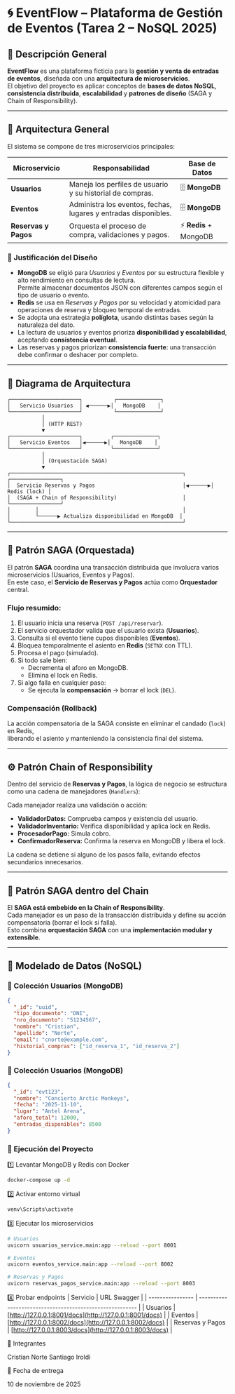 # 🌀 EventFlow – Plataforma de Gestión de Eventos (Tarea 2 – NoSQL 2025)

## 📘 Descripción General

**EventFlow** es una plataforma ficticia para la **gestión y venta de entradas de eventos**, diseñada con una **arquitectura de microservicios**.  
El objetivo del proyecto es aplicar conceptos de **bases de datos NoSQL**, **consistencia distribuida**, **escalabilidad** y **patrones de diseño** (SAGA y Chain of Responsibility).

---

## 🧩 Arquitectura General

El sistema se compone de tres microservicios principales:

| Microservicio | Responsabilidad | Base de Datos |
|----------------|----------------|----------------|
| **Usuarios** | Maneja los perfiles de usuario y su historial de compras. | 🗄️ **MongoDB** |
| **Eventos** | Administra los eventos, fechas, lugares y entradas disponibles. | 🗄️ **MongoDB** |
| **Reservas y Pagos** | Orquesta el proceso de compra, validaciones y pagos. | ⚡ **Redis** + MongoDB |

### 🧱 Justificación del Diseño

- **MongoDB** se eligió para *Usuarios* y *Eventos* por su estructura flexible y alto rendimiento en consultas de lectura.  
  Permite almacenar documentos JSON con diferentes campos según el tipo de usuario o evento.  
- **Redis** se usa en *Reservas y Pagos* por su velocidad y atomicidad para operaciones de reserva y bloqueo temporal de entradas.  
- Se adopta una estrategia **políglota**, usando distintas bases según la naturaleza del dato.
- La lectura de usuarios y eventos prioriza **disponibilidad y escalabilidad**, aceptando **consistencia eventual**.  
- Las reservas y pagos priorizan **consistencia fuerte**: una transacción debe confirmar o deshacer por completo.

---

## 🧭 Diagrama de Arquitectura

    ┌──────────────────────┐          ┌──────────────┐
    │   Servicio Usuarios  │ ◀──────▶│   MongoDB    │
    └──────────────────────┘          └──────────────┘
               │
               │ (HTTP REST)
               ▼
    ┌──────────────────────┐         ┌──────────────┐
    │   Servicio Eventos   │◀──────▶│   MongoDB    │
    └──────────────────────┘         └──────────────┘
               │
               │ (Orquestación SAGA)
               ▼
    ┌───────────────────────────────────────────────────────┐         ┌────────────────┐
    │  Servicio Reservas y Pagos                            │◀──────▶│   Redis (lock) │
    │  (SAGA + Chain of Responsibility)                     │         └────────────────┘
    │        │                                              │
    │        └──────▶ Actualiza disponibilidad en MongoDB  │
    └───────────────────────────────────────────────────────┘

---

## 🔄 Patrón SAGA (Orquestada)

El patrón **SAGA** coordina una transacción distribuida que involucra varios microservicios (Usuarios, Eventos y Pagos).  
En este caso, el **Servicio de Reservas y Pagos** actúa como **Orquestador** central.

### Flujo resumido:

1. El usuario inicia una reserva (`POST /api/reservar`).
2. El servicio orquestador valida que el usuario exista (**Usuarios**).
3. Consulta si el evento tiene cupos disponibles (**Eventos**).
4. Bloquea temporalmente el asiento en **Redis** (`SETNX` con TTL).
5. Procesa el pago (simulado).
6. Si todo sale bien:
   - Decrementa el aforo en MongoDB.
   - Elimina el lock en Redis.
7. Si algo falla en cualquier paso:
   - Se ejecuta la **compensación** → borrar el lock (`DEL`).

### Compensación (Rollback)

La acción compensatoria de la SAGA consiste en eliminar el candado (`lock`) en Redis,  
liberando el asiento y manteniendo la consistencia final del sistema.

---

## ⚙️ Patrón Chain of Responsibility

Dentro del servicio de **Reservas y Pagos**, la lógica de negocio se estructura como una cadena de manejadores (`Handlers`):


Cada manejador realiza una validación o acción:
- **ValidadorDatos:** Comprueba campos y existencia del usuario.  
- **ValidadorInventario:** Verifica disponibilidad y aplica lock en Redis.  
- **ProcesadorPago:** Simula cobro.  
- **ConfirmadorReserva:** Confirma la reserva en MongoDB y libera el lock.

La cadena se detiene si alguno de los pasos falla, evitando efectos secundarios innecesarios.

---

## 🧠 Patrón SAGA dentro del Chain

El **SAGA está embebido en la Chain of Responsibility**.  
Cada manejador es un paso de la transacción distribuida y define su acción compensatoria (borrar el lock si falla).  
Esto combina **orquestación SAGA** con una **implementación modular y extensible**.

---

## 🧩 Modelado de Datos (NoSQL)

### 📄 Colección Usuarios (MongoDB)
```json
{
  "_id": "uuid",
  "tipo_documento": "DNI",
  "nro_documento": "51234567",
  "nombre": "Cristian",
  "apellido": "Norte",
  "email": "cnorte@example.com",
  "historial_compras": ["id_reserva_1", "id_reserva_2"]
}
```

### 📄 Colección Usuarios (MongoDB)
```json
{
  "_id": "evt123",
  "nombre": "Concierto Arctic Monkeys",
  "fecha": "2025-11-10",
  "lugar": "Antel Arena",
  "aforo_total": 12000,
  "entradas_disponibles": 8500
}
```
### 🚀 Ejecución del Proyecto
1️⃣ Levantar MongoDB y Redis con Docker
```bash
docker-compose up -d
```
2️⃣ Activar entorno virtual
```bash
venv\Scripts\activate
```
3️⃣ Ejecutar los microservicios
```bash
# Usuarios
uvicorn usuarios_service.main:app --reload --port 8001

# Eventos
uvicorn eventos_service.main:app --reload --port 8002

# Reservas y Pagos
uvicorn reservas_pagos_service.main:app --reload --port 8003
```
4️⃣ Probar endpoints
| Servicio         | URL Swagger                                              |
| ---------------- | -------------------------------------------------------- |
| Usuarios         | [http://127.0.0.1:8001/docs](http://127.0.0.1:8001/docs) |
| Eventos          | [http://127.0.0.1:8002/docs](http://127.0.0.1:8002/docs) |
| Reservas y Pagos | [http://127.0.0.1:8003/docs](http://127.0.0.1:8003/docs) |


👥 Integrantes

Cristian Norte
Santiago Iroldi

📅 Fecha de entrega

10 de noviembre de 2025
